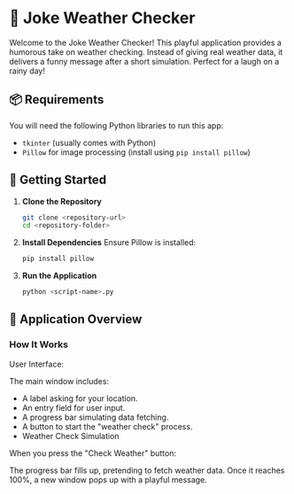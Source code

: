 # 🤣 Joke Weather Checker

Welcome to the Joke Weather Checker! This playful application provides a humorous take on weather checking. Instead of giving real weather data, it delivers a funny message after a short simulation. Perfect for a laugh on a rainy day!

## 📦 Requirements

You will need the following Python libraries to run this app:

- `tkinter` (usually comes with Python)
- `Pillow` for image processing (install using `pip install pillow`)

## 🚀 Getting Started

1. **Clone the Repository**

   ```bash
   git clone <repository-url>
   cd <repository-folder>
   
2. **Install Dependencies**
  Ensure Pillow is installed:

    ```bash
    pip install pillow
    ```
3. **Run the Application**

    ```bash
    python <script-name>.py

## 🎨 Application Overview
### How It Works
User Interface:

The main window includes:

- A label asking for your location.
- An entry field for user input.
- A progress bar simulating data fetching.
- A button to start the "weather check" process.
- Weather Check Simulation

When you press the "Check Weather" button:

The progress bar fills up, pretending to fetch weather data.
Once it reaches 100%, a new window pops up with a playful message.

